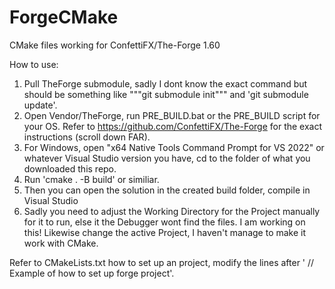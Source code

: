 # ForgeCMake
CMake files working for ConfettiFX/The-Forge 1.60

How to use:
1. Pull TheForge submodule, sadly I dont know the exact command but should be something like """git submodule init""" and 'git submodule update'.
2. Open Vendor/TheForge, run PRE_BUILD.bat or the PRE_BUILD script for your OS. Refer to https://github.com/ConfettiFX/The-Forge for the exact instructions (scroll down FAR).
3. For Windows, open "x64 Native Tools Command Prompt for VS 2022" or whatever Visual Studio version you have, cd to the folder of what you downloaded this repo.
4. Run 'cmake . -B build' or similiar.
5. Then you can open the solution in the created build folder, compile in Visual Studio
6. Sadly you need to adjust the Working Directory for the Project manually for it to run, else it the Debugger wont find the files. I am working on this! Likewise change the active Project, I haven't manage to make it work with CMake.

Refer to CMakeLists.txt how to set up an project, modify the lines after '
// Example of how to set up forge project'.
